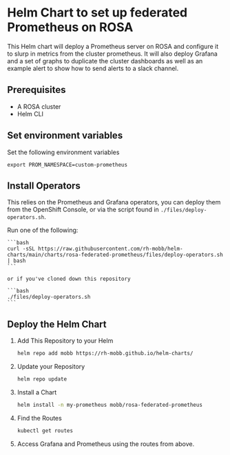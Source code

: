 # Helm Chart to set up federated Prometheus on ROSA

This Helm chart will deploy a Prometheus server on ROSA and configure it to slurp in metrics from the cluster prometheus. It will also deploy Grafana and a set of graphs to duplicate the cluster dashboards as well as an example alert to show how to send alerts to a slack channel.

## Prerequisites

* A ROSA cluster
* Helm CLI

## Set environment variables

Set the following environment variables

```
export PROM_NAMESPACE=custom-prometheus
```

## Install Operators

This relies on the Prometheus and Grafana operators, you can deploy them from the OpenShift Console, or via the script found in `./files/deploy-operators.sh`.

Run one of the following:

    ```bash
    curl -sSL https://raw.githubusercontent.com/rh-mobb/helm-charts/main/charts/rosa-federated-prometheus/files/deploy-operators.sh | bash
    ```

    or if you've cloned down this repository

    ```bash
    ./files/deploy-operators.sh
    ```

## Deploy the Helm Chart

1. Add This Repository to your Helm

    ```bash
    helm repo add mobb https://rh-mobb.github.io/helm-charts/
    ```

1. Update your Repository

    ```bash
    helm repo update
    ```

1. Install a Chart

    ```bash
    helm install -n my-prometheus mobb/rosa-federated-prometheus
    ```

1. Find the Routes

    ```bash
    kubectl get routes
    ```

1. Access Grafana and Prometheus using the routes from above.